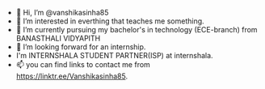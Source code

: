 - 👋 Hi, I’m @vanshikasinha85
- 👀 I’m interested in everthing that teaches me something.
- 🌱 I’m currently pursuing my bachelor's in technology (ECE-branch) from BANASTHALI VIDYAPITH
- 💞️ I’m looking forward for an internship.
- I'm INTERNSHALA STUDENT PARTNER(ISP) at internshala.
- 📫 you can find links to contact me from https://linktr.ee/Vanshikasinha85.

<!---
vanshikasinha85/vanshikasinha85 is a ✨ special ✨ repository because its `README.md` (this file) appears on your GitHub profile.
You can click the Preview link to take a look at your changes.
--->
